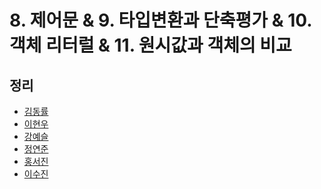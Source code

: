 # 8. 제어문 & 9. 타입변환과 단축평가 & 10. 객체 리터럴 & 11. 원시값과 객체의 비교

## 정리
- [김동률](dongryul.md)
- [이현우]()
- [강예슬]()
- [정연준](yeonjun.md)
- [홍서진]()
- [이수진](sjlee.md)
